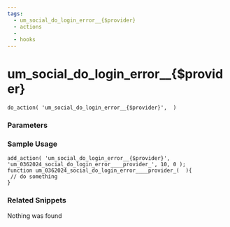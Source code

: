 ```yaml
---
tags: 
  - um_social_do_login_error__{$provider}
  - actions
  - 
  - hooks
---
```

# um\_social\_do\_login\_error\_\_{$provider}

``` php:no-line-numbers
do_action( 'um_social_do_login_error__{$provider}',  )
```
<div class='hook-sep'></div>

### Parameters

<div class='hook-sep'></div>



### Sample Usage

``` php:no-line-numbers
add_action( 'um_social_do_login_error__{$provider}', 'um_0362024_social_do_login_error____provider_', 10, 0 );
function um_0362024_social_do_login_error____provider_(  ){
 // do something
}
```
<div class='hook-sep'></div>



### Related Snippets

Nothing was found

